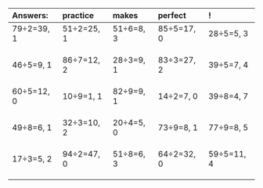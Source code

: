 | Answers: | practice | makes | perfect | ! |
| :--- | :--- | :--- | :--- | :--- |
| 79÷2=39, 1 | 51÷2=25, 1 | 51÷6=8, 3 | 85÷5=17, 0 | 28÷5=5, 3 | 
|   |   |   |   |   | 
|   |   |   |   |   | 
|   |   |   |   |   | 
| 46÷5=9, 1 | 86÷7=12, 2 | 28÷3=9, 1 | 83÷3=27, 2 | 39÷5=7, 4 | 
|   |   |   |   |   | 
|   |   |   |   |   | 
|   |   |   |   |   | 
| 60÷5=12, 0 | 10÷9=1, 1 | 82÷9=9, 1 | 14÷2=7, 0 | 39÷8=4, 7 | 
|   |   |   |   |   | 
|   |   |   |   |   | 
|   |   |   |   |   | 
| 49÷8=6, 1 | 32÷3=10, 2 | 20÷4=5, 0 | 73÷9=8, 1 | 77÷9=8, 5 | 
|   |   |   |   |   | 
|   |   |   |   |   | 
|   |   |   |   |   | 
| 17÷3=5, 2 | 94÷2=47, 0 | 51÷8=6, 3 | 64÷2=32, 0 | 59÷5=11, 4 | 
|   |   |   |   |   | 
|   |   |   |   |   | 
|   |   |   |   |   | 
